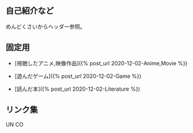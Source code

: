 ## 自己紹介など

めんどくさいからヘッダー参照。

## 固定用

- [視聴したアニメ,映像作品]({% post_url 2020-12-02-Anime,Movie %})

- [遊んだゲーム]({% post_url 2020-12-02-Game %})

- [読んだ本]({% post_url 2020-12-02-Literature %})

## リンク集

UN CO
